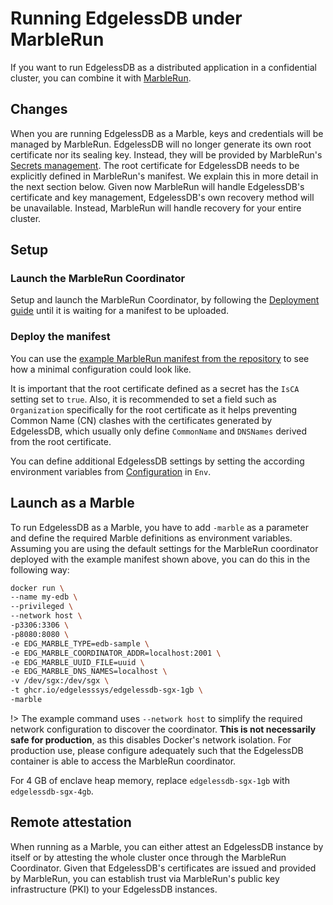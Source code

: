 # Running EdgelessDB under MarbleRun

If you want to run EdgelessDB as a distributed application in a confidential cluster, you can combine it with [MarbleRun](https://marblerun.sh).

## Changes
When you are running EdgelessDB as a Marble, keys and credentials will be managed by MarbleRun. EdgelessDB will no longer generate its own root certificate nor its sealing key. Instead, they will be provided by MarbleRun's [Secrets management](https://docs.edgeless.systems/marblerun/#/content/features/secrets-management). The root certificate for EdgelessDB needs to be explicitly defined in MarbleRun's manifest. We explain this in more detail in the next section below. Given now MarbleRun will handle EdgelessDB's certificate and key management, EdgelessDB's own recovery method will be unavailable. Instead, MarbleRun will handle recovery for your entire cluster.

## Setup
### Launch the MarbleRun Coordinator
Setup and launch the MarbleRun Coordinator, by following the [Deployment guide](https://docs.edgeless.systems/marblerun/#/content/deployment/cloud?id=deploy-marblerun) until it is waiting for a manifest to be uploaded.

### Deploy the manifest
You can use the [example MarbleRun manifest from the repository](https://github.com/edgelesssys/edgelessdb/blob/main/demo/marblerun-manifest.json) to see how a minimal configuration could look like.

It is important that the root certificate defined as a secret has the `IsCA` setting set to `true`. Also, it is recommended to set a field such as `Organization` specifically for the root certificate as it helps preventing Common Name (CN) clashes with the certificates generated by EdgelessDB, which usually only define `CommonName` and `DNSNames` derived from the root certificate.

You can define additional EdgelessDB settings by setting the according environment variables from [Configuration](../reference/config.md) in `Env`.

## Launch as a Marble
To run EdgelessDB as a Marble, you have to add `-marble` as a parameter and define the required Marble definitions as environment variables. Assuming you are using the default settings for the MarbleRun coordinator deployed with the example manifest shown above, you can do this in the following way:

```sh
docker run \
--name my-edb \
--privileged \
--network host \
-p3306:3306 \
-p8080:8080 \
-e EDG_MARBLE_TYPE=edb-sample \
-e EDG_MARBLE_COORDINATOR_ADDR=localhost:2001 \
-e EDG_MARBLE_UUID_FILE=uuid \
-e EDG_MARBLE_DNS_NAMES=localhost \
-v /dev/sgx:/dev/sgx \
-t ghcr.io/edgelesssys/edgelessdb-sgx-1gb \
-marble
```

!> The example command uses `--network host` to simplify the required network configuration to discover the coordinator. **This is not necessarily safe for production**, as this disables Docker's network isolation. For production use, please configure adequately such that the EdgelessDB container is able to access the MarbleRun coordinator.


For 4 GB of enclave heap memory, replace `edgelessdb-sgx-1gb` with `edgelessdb-sgx-4gb`.

## Remote attestation
When running as a Marble, you can either attest an EdgelessDB instance by itself or by attesting the whole cluster once through the MarbleRun Coordinator. Given that EdgelessDB's certificates are issued and provided by MarbleRun, you can establish trust via MarbleRun's public key infrastructure (PKI) to your EdgelessDB instances.
